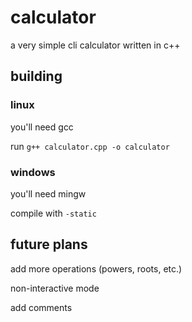 # calculator
a very simple cli calculator written in c++

## building
### linux
you'll need gcc

run `g++ calculator.cpp -o calculator`

### windows
you'll need mingw

compile with `-static`

## future plans
add more operations (powers, roots, etc.)

non-interactive mode

add comments
